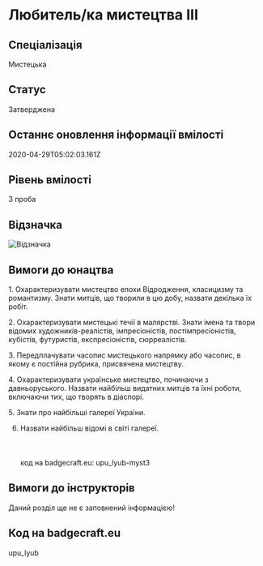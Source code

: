 # Любитель&#x2F;ка мистецтва ІІІ

## Спеціалізація

Мистецька

## Статус

Затверджена

## Останнє оновлення інформації вмілості

2020-04-29T05:02:03.161Z

## Рівень вмілості

3 проба

## Відзначка

![Відзначка](../images/Liubytel_mystetstva_III/________-_____________3.jpg)

## Вимоги до юнацтва

<p>1. Охарактеризувати мистецтво епохи Відродження, класицизму та
романтизму. Знати митців, що творили в цю добу, назвати декілька їх робіт.</p>

<p>2. Охарактеризувати мистецькі течії в малярстві. Знати імена та
твори відомих художників-реалістів, імпресіоністів, постімпресіоністів,
кубістів, футуристів, експресіоністів, сюрреалістів.</p>

<p>3. Передплачувати часопис мистецького напрямку або часопис, в
якому є постійна рубрика, присвячена мистецтву.</p>

<p>4. Охарактеризувати українське мистецтво, починаючи з давньоруського.
Назвати найбільш видатних митців та їхні роботи, включаючи тих, що творять в
діаспорі.</p>

<p>5. Знати про найбільші галереї України.</p>

6. Назвати найбільш відомі в світі галереї.<br><br><br><br>код на badgecraft.eu: upu_lyub-myst3<br>

## Вимоги до інструкторів

Даний розділ ще не є заповнений інформацією!

## Код на badgecraft.eu

upu_lyub